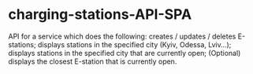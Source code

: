 # charging-stations-API-SPA
API for a service which does the following:  creates / updates / deletes E-stations; displays stations in the specified city (Kyiv, Odessa, Lviv…); displays stations in the specified city that are currently open; (Optional) displays the closest E-station that is currently open.
